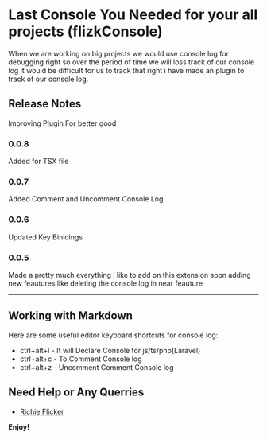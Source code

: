 # Last Console You Needed for your all projects (flizkConsole)
When we are working on big projects we would use console log for debugging right so over the period of time we will loss track of our console log it would be difficult for us to track that right i have made an plugin to track of our console log.

## Release Notes

Improving Plugin For better good

### 0.0.8
Added for TSX file

### 0.0.7
Added Comment and Uncomment Console Log

### 0.0.6
Updated Key Binidings

### 0.0.5

Made a pretty much everything i like to add on this extension soon adding new feautures like deleting the console log in near feauture

---

## Working with Markdown

Here are some useful editor keyboard shortcuts for console log:

* ctrl+alt+l - It will Declare Console for js/ts/php(Laravel)
* ctrl+alt+c - To Comment Console log
* ctrl+alt+z - Uncomment Comment Console log

## Need Help or Any Querries 

* [Richie Flicker](https://www.linkedin.com/in/richie-flicker-879828139/)

**Enjoy!**
